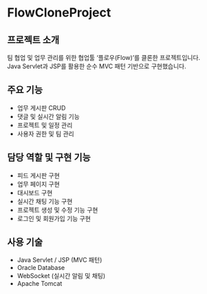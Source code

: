 # FlowCloneProject

## 프로젝트 소개
팀 협업 및 업무 관리를 위한 협업툴 ‘플로우(Flow)’를 클론한 프로젝트입니다.  
Java Servlet과 JSP를 활용한 순수 MVC 패턴 기반으로 구현했습니다.

## 주요 기능
- 업무 게시판 CRUD  
- 댓글 및 실시간 알림 기능  
- 프로젝트 및 일정 관리  
- 사용자 권한 및 팀 관리  

## 담당 역할 및 구현 기능
- 피드 게시판 구현  
- 업무 페이지 구현  
- 대시보드 구현  
- 실시간 채팅 기능 구현  
- 프로젝트 생성 및 수정 기능 구현  
- 로그인 및 회원가입 기능 구현  

## 사용 기술
- Java Servlet / JSP (MVC 패턴)  
- Oracle Database  
- WebSocket (실시간 알림 및 채팅)  
- Apache Tomcat  
